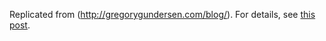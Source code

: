 Replicated from (http://gregorygundersen.com/blog/). For details, see [this post](http://gregorygundersen.com/blog/2020/06/21/blog-theme).
